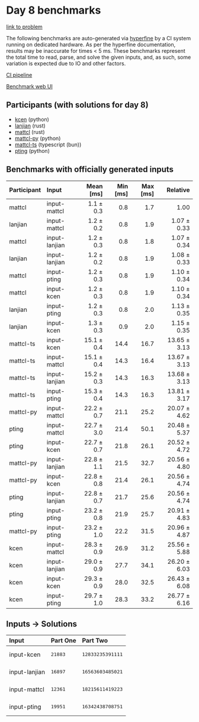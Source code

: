 # Day 8 benchmarks

[link to problem](https://adventofcode.com/2023/day/8)

The following benchmarks are auto-generated via
[hyperfine](https://github.com/sharkdp/hyperfine) by a CI system running on
dedicated hardware. As per the hyperfine documentation, results may be
inaccurate for times < 5 ms. These benchmarks represent the total time to read,
parse, and solve the given inputs, and, as such, some variation is expected due
to IO and other factors.

[CI pipeline](http://ci.papercode.net:8080/teams/main/pipelines/aoc2023)

[Benchmark web UI](https://aoc.ancalagon.black)


## Participants (with solutions for day 8)

- [kcen](https://github.com/kcen/aoc2023) (python)
- [lanjian](https://github.com/lanjian/aoc-2023) (rust)
- [mattcl](https://github.com/mattcl/aoc2023) (rust)
- [mattcl-py](https://github.com/mattcl/aoc2023-py) (python)
- [mattcl-ts](https://github.com/mattcl/aoc2023-js) (typescript (bun))
- [pting](https://github.com/pting/aoc2023) (python)


## Benchmarks with officially generated inputs

| Participant | Input | Mean [ms] | Min [ms] | Max [ms] | Relative |
|:---|:---|---:|---:|---:|---:|
| mattcl | input-mattcl | 1.1 ± 0.3 | 0.8 | 1.7 | 1.00 |
| lanjian | input-mattcl | 1.2 ± 0.2 | 0.8 | 1.9 | 1.07 ± 0.33 |
| mattcl | input-lanjian | 1.2 ± 0.3 | 0.8 | 1.8 | 1.07 ± 0.34 |
| lanjian | input-lanjian | 1.2 ± 0.2 | 0.8 | 1.9 | 1.08 ± 0.33 |
| mattcl | input-pting | 1.2 ± 0.3 | 0.8 | 1.9 | 1.10 ± 0.34 |
| mattcl | input-kcen | 1.2 ± 0.3 | 0.8 | 1.9 | 1.10 ± 0.34 |
| lanjian | input-pting | 1.2 ± 0.3 | 0.8 | 2.0 | 1.13 ± 0.35 |
| lanjian | input-kcen | 1.3 ± 0.3 | 0.9 | 2.0 | 1.15 ± 0.35 |
| mattcl-ts | input-kcen | 15.1 ± 0.4 | 14.4 | 16.7 | 13.65 ± 3.13 |
| mattcl-ts | input-mattcl | 15.1 ± 0.4 | 14.3 | 16.4 | 13.67 ± 3.13 |
| mattcl-ts | input-lanjian | 15.2 ± 0.3 | 14.3 | 16.3 | 13.68 ± 3.13 |
| mattcl-ts | input-pting | 15.3 ± 0.4 | 14.3 | 16.3 | 13.81 ± 3.17 |
| mattcl-py | input-mattcl | 22.2 ± 0.7 | 21.1 | 25.2 | 20.07 ± 4.62 |
| pting | input-mattcl | 22.7 ± 3.0 | 21.4 | 50.1 | 20.48 ± 5.37 |
| pting | input-kcen | 22.7 ± 0.7 | 21.8 | 26.1 | 20.52 ± 4.72 |
| mattcl-py | input-lanjian | 22.8 ± 1.1 | 21.5 | 32.7 | 20.56 ± 4.80 |
| mattcl-py | input-kcen | 22.8 ± 0.8 | 21.4 | 26.1 | 20.56 ± 4.74 |
| pting | input-lanjian | 22.8 ± 0.7 | 21.7 | 25.6 | 20.56 ± 4.74 |
| pting | input-pting | 23.2 ± 0.8 | 21.9 | 25.7 | 20.91 ± 4.83 |
| mattcl-py | input-pting | 23.2 ± 1.0 | 22.2 | 31.5 | 20.96 ± 4.87 |
| kcen | input-mattcl | 28.3 ± 0.9 | 26.9 | 31.2 | 25.56 ± 5.88 |
| kcen | input-lanjian | 29.0 ± 0.9 | 27.7 | 34.1 | 26.20 ± 6.03 |
| kcen | input-kcen | 29.3 ± 0.9 | 28.0 | 32.5 | 26.43 ± 6.08 |
| kcen | input-pting | 29.7 ± 1.0 | 28.3 | 33.2 | 26.77 ± 6.16 |


## Inputs -> Solutions

| Input | Part One | Part Two |
|:---|:---|:---|
|input-kcen|<pre>21883</pre>|<pre>12833235391111</pre>|
|input-lanjian|<pre>16897</pre>|<pre>16563603485021</pre>|
|input-mattcl|<pre>12361</pre>|<pre>18215611419223</pre>|
|input-pting|<pre>19951</pre>|<pre>16342438708751</pre>|